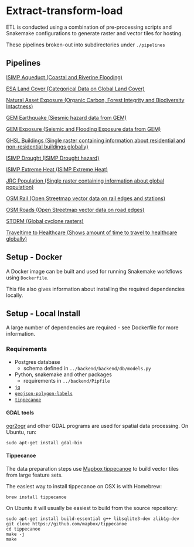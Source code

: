 # Extract-transform-load

ETL is conducted using a combination of pre-processing scripts and Snakemake configurations to generate raster and vector tiles for hosting.

These pipelines broken-out into subdirectories under `./pipelines`

## Pipelines

[ISIMP Aqueduct (Coastal and Riverine Flooding)](pipelines/aqueduct/README.md)

[ESA Land Cover (Categorical Data on Global Land Cover)](pipelines/esa_land_cover/README.md)

[Natural Asset Exposure (Organic Carbon, Forest Integrity and Biodiversity Intactness)](pipelines/exposure_nature/README.md)

[GEM Earthquake  (Siesmic hazard data from GEM)](pipelines/gem_earthquake/README.md)

[GEM Exposure (Seismic and Flooding Exposure data from GEM)](pipelines/gem_exposure/README.md)

[GHSL Buildings (Single raster containing information about residential and non-residential buildings globally)](pipelines/ghsl_buildings/README.md)

[ISIMP Drought (ISIMP Drought hazard)](pipelines/isimp_drought/README.md)

[ISIMP Extreme Heat (ISIMP Extreme Heat)](pipelines/isimp_extreme_heat/README.md)

[JRC Population (Single raster containing information about global population)](pipelines/jrc_pop/README.md)

[OSM Rail (Open Streetmap vector data on rail edges and stations)](pipelines/osm_rail/README.md)

[OSM Roads (Open Streetmap vector data on road edges)](pipelines/osm_roads/README.md)

[STORM (Global cyclone rasters)](pipelines/storm/README.md)

[Traveltime to Healthcare (Shows amount of time to travel to healthcare globally)](pipelines/traveltime_to_healthcare/README.md)

## Setup - Docker

A Docker image can be built and used for running Snakemake workflows using `Dockerfile`.

This file also gives information about installing the required dependencies locally.

## Setup - Local Install

A large number of dependencies are required - see Dockerfile for more information.

### Requirements
- Postgres database
  - schema defined in `../backend/backend/db/models.py`
- Python, snakemake and other packages
  - requirements in `../backend/Pipfile`
- [`jq`](https://stedolan.github.io/jq/)
- [`geojson-polygon-labels`](https://github.com/andrewharvey/geojson-polygon-labels)
- [`tippecanoe`](https://github.com/mapbox/tippecanoe)

#### GDAL tools

[ogr2ogr](https://www.gdal.org/ogr2ogr.html) and other GDAL programs are used
for spatial data processing. On Ubuntu, run:

    sudo apt-get install gdal-bin

#### Tippecanoe

The data preparation steps use
[Mapbox tippecanoe](https://github.com/mapbox/tippecanoe) to build vector tiles
from large feature sets.

The easiest way to install tippecanoe on OSX is with Homebrew:

    brew install tippecanoe

On Ubuntu it will usually be easiest to build from the source repository:

    sudo apt-get install build-essential g++ libsqlite3-dev zlib1g-dev
    git clone https://github.com/mapbox/tippecanoe
    cd tippecanoe
    make -j
    make

